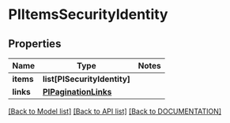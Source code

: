# PIItemsSecurityIdentity

## Properties
Name | Type | Notes
------------ | ------------- | -------------
**items** | **list[PISecurityIdentity]**
**links** | **[**PIPaginationLinks**](../models/PIPaginationLinks.md)**

[[Back to Model list]](../../DOCUMENTATION.md#documentation-for-models) [[Back to API list]](../../DOCUMENTATION.md#documentation-for-api-endpoints) [[Back to DOCUMENTATION]](../../DOCUMENTATION.md)
